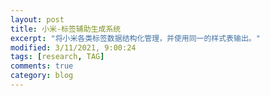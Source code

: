 ```yaml
---
layout: post
title: 小米-标签辅助生成系统
excerpt: "将小米各类标签数据结构化管理，并使用同一的样式表输出。"
modified: 3/11/2021, 9:00:24
tags: [research, TAG]
comments: true
category: blog
---
```


